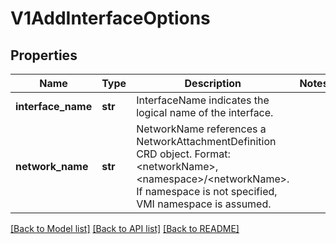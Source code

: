 # V1AddInterfaceOptions

## Properties
Name | Type | Description | Notes
------------ | ------------- | ------------- | -------------
**interface_name** | **str** | InterfaceName indicates the logical name of the interface. | 
**network_name** | **str** | NetworkName references a NetworkAttachmentDefinition CRD object. Format: &lt;networkName&gt;, &lt;namespace&gt;/&lt;networkName&gt;. If namespace is not specified, VMI namespace is assumed. | 

[[Back to Model list]](../README.md#documentation-for-models) [[Back to API list]](../README.md#documentation-for-api-endpoints) [[Back to README]](../README.md)


